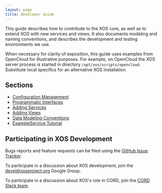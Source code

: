 ```yaml
---
layout: page
title: Developer Guide
---
```


This guide describes how to contribute to the XOS core, as well as to
extend XOS with new services and views. It also documents modeling and
naming conventions, and describes the development and testing
environments we use.

When necessary for clarity of exposition, this guide uses examples
from OpenCloud for illustrative purposes. For example, on OpenCloud
the XOS server process is started in directory
`/opt/xos/scripts/opencloud`. Substitute local specifics for an
alternative XOS installation.

## Sections

- [Configuration Management](/devguide/configmgmt/)
- [Programmatic Interfaces](/devguide/interfaces/)
- [Adding Services](/devguide/addservice/)
- [Adding Views](/devguide/addview/)
- [Data Modeling Conventions](/devguide/datamodel/)
- [ExampleService Tutorial](/devguide/exampleservice/)

## Participating in XOS Development

Bugs reports and feature requests can be filed using the
[GitHub Issue Tracker](https://github.com/open-cloud/xos/issues).

To participate in a discussion about XOS development, join the
[devel@xosproject.org](https://groups.google.com/a/xosproject.org/forum/#!forum/devel) Google Group.

To participate in a discussion about XOS's role in CORD, join
the [CORD Slack team](https://slackin.opencord.org).

